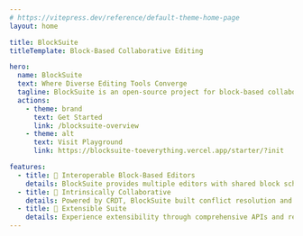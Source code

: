 ```yaml
---
# https://vitepress.dev/reference/default-theme-home-page
layout: home

title: BlockSuite
titleTemplate: Block-Based Collaborative Editing

hero:
  name: BlockSuite
  text: Where Diverse Editing Tools Converge
  tagline: BlockSuite is an open-source project for block-based collaborative editing.
  actions:
    - theme: brand
      text: Get Started
      link: /blocksuite-overview
    - theme: alt
      text: Visit Playground
      link: https://blocksuite-toeverything.vercel.app/starter/?init

features:
  - title: 🎨 Interoperable Block-Based Editors
    details: BlockSuite provides multiple editors with shared block schema and infra, including rich text, whiteboard and more!
  - title: 🧬 Intrinsically Collaborative
    details: Powered by CRDT, BlockSuite built conflict resolution and time travel into its core. Collaboration ready from day one.
  - title: 🚧 Extensible Suite
    details: Experience extensibility through comprehensive APIs and reusable packages. Battery included. Framework agnostic.
---
```

